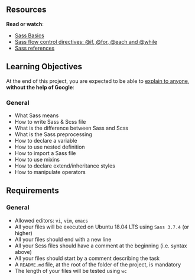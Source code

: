 ## Resources

**Read or watch**:

-   [Sass Basics](https://intranet.alxswe.com/rltoken/kLRkCzW0Yvkj0H6u0AxBVg "Sass Basics")
-   [Sass flow control directives: @if, @for, @each and @while](https://intranet.alxswe.com/rltoken/yQhZfQxQtH5dUc3iiTfjMQ "Sass flow control directives: @if, @for, @each and @while")
-   [Sass references](https://intranet.alxswe.com/rltoken/Pq23qrLxlxGpiintmVQ4zg "Sass references")

## Learning Objectives

At the end of this project, you are expected to be able to [explain to anyone](https://intranet.alxswe.com/rltoken/3coLGsswORvavemjmpMIBQ "explain to anyone"), **without the help of Google**:

### General

-   What Sass means
-   How to write Sass & Scss file
-   What is the difference between Sass and Scss
-   What is the Sass preprocessing
-   How to declare a variable
-   How to use nested definition
-   How to import a Sass file
-   How to use mixins
-   How to declare extend/inheritance styles
-   How to manipulate operators

## Requirements

### General

-   Allowed editors: `vi`, `vim`, `emacs`
-   All your files will be executed on Ubuntu 18.04 LTS using `Sass 3.7.4` (or higher)
-   All your files should end with a new line
-   All your Scss files should have a comment at the beginning (i.e. syntax above)
-   All your files should start by a comment describing the task
-   A `README.md` file, at the root of the folder of the project, is mandatory
-   The length of your files will be tested using `wc`
